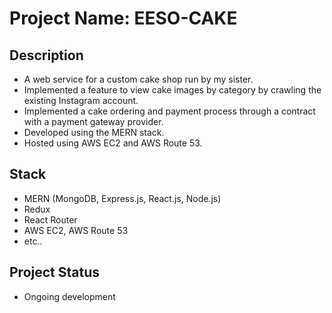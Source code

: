 # Project Name: EESO-CAKE

## Description
- A web service for a custom cake shop run by my sister.
- Implemented a feature to view cake images by category by crawling the existing Instagram account.
- Implemented a cake ordering and payment process through a contract with a payment gateway provider.
- Developed using the MERN stack.
- Hosted using AWS EC2 and AWS Route 53.

## Stack
- MERN (MongoDB, Express.js, React.js, Node.js)
- Redux
- React Router
- AWS EC2, AWS Route 53
- etc..

## Project Status
- Ongoing development
